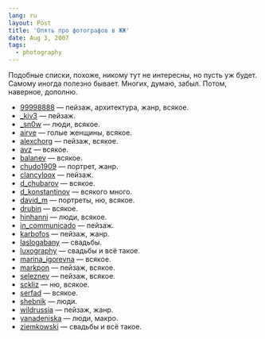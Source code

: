 ```yaml
---
lang: ru
layout: Post
title: 'Опять про фотографов в ЖЖ'
date: Aug 3, 2007
tags:
  - photography
---
```


Подобные списки, похоже, никому тут не интересны, но пусть уж будет. Самому иногда полезно бывает. Многих, думаю, забыл. Потом, наверное, дополню.

* [99998888](http://99998888.livejournal.com/) — пейзаж, архитектура, жанр, всякое.
* [_kiv3](http://users.livejournal.com/_kiv3/) — пейзаж.
* [_sn0w](http://users.livejournal.com/_sn0w/) — люди, всякое.
* [airve](http://airve.livejournal.com/) — голые женщины, всякое.
* [alexchorg](http://alexchorg.livejournal.com/) — пейзаж, всякое.
* [avz](http://avz.livejournal.com/) — всякое.
* [balanev](http://balanev.livejournal.com/) — всякое.
* [chudo1909](http://chudo1909.livejournal.com/) — портрет, жанр.
* [clancyloox](http://clancyloox.livejournal.com/) — пейзаж.
* [d_chubarov](http://d-chubarov.livejournal.com/) — всякое.
* [d_konstantinov](http://d-konstantinov.livejournal.com/) — всякого много.
* [david_m](http://david-m.livejournal.com/) — портреты, ню, всякое.
* [drubin](http://drubin.livejournal.com/) — всякое.
* [hinhanni](http://hinhanni.livejournal.com/) — люди, всякое.
* [in_communicado](http://in-communicado.livejournal.com/) — пейзаж.
* [karbofos](http://karbofos.livejournal.com/) — пейзаж, жанр.
* [laslogabany](http://laslogabany.livejournal.com/) — свадьбы.
* [luxography](http://luxography.livejournal.com/) — свадьбы и всё такое.
* [marina_igorevna](http://marina-igorevna.livejournal.com/) — всякое.
* [markpon](http://markpon.livejournal.com/) — пейзаж, всякое.
* [seleznev](http://seleznev.livejournal.com/) — пейзаж, всякое.
* [sckliz](http://sckliz.livejournal.com/) — ню, всякое.
* [serfad](http://serfad.livejournal.com/) — всякое.
* [shebnik](http://shebnik.livejournal.com/) — люди.
* [wildrussia](http://wildrussia.livejournal.com/) — пейзаж, жанр.
* [yanadeniska](http://yanadeniska.livejournal.com/) — люди, макро.
* [ziemkowski](http://ziemkowski.livejournal.com/) — свадьбы и всё такое.
